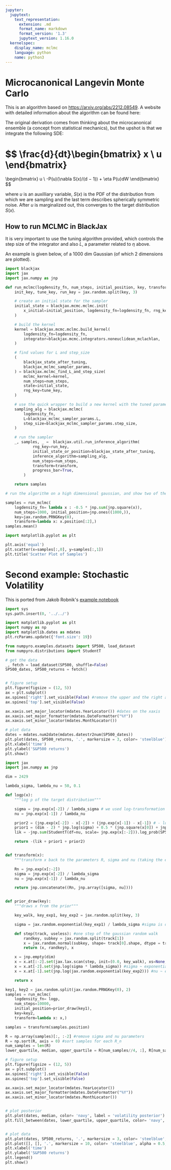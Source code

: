 ```yaml
---
jupyter:
  jupytext:
    text_representation:
      extension: .md
      format_name: markdown
      format_version: '1.3'
      jupytext_version: 1.16.0
  kernelspec:
    display_name: mclmc
    language: python
    name: python3
---
```


# Microcanonical Langevin Monte Carlo

This is an algorithm based on https://arxiv.org/abs/2212.08549. A website with detailed information about the algorithm can be found here:

The original derivation comes from thinking about the microcanonical ensemble (a concept from statistical mechanics), but the upshot is that we integrate the following SDE:

$$
\frac{d}{dt}\begin{bmatrix}
x \\
u
\end{bmatrix}
=
\begin{bmatrix}
u \\
-P(u)(\nabla S(x)/(d − 1)) + \eta P(u)dW
\end{bmatrix}
$$

where $u$ is an auxilliary variable, $S(x)$ is the PDF of the distribution from which we are sampling and the last term describes spherically symmetric noise. After $u$ is marginalized out, this converges to the target distribution $S(x)$.

## How to run MCLMC in BlackJax

It is very important to use the tuning algorithm provided, which controls the step size of the integrator and also $L$, a parameter related to $\eta$ above.

An example is given below, of a 1000 dim Gaussian (of which 2 dimensions are plotted).

```python
import blackjax
import jax
import jax.numpy as jnp
```

```python
def run_mclmc(logdensity_fn, num_steps, initial_position, key, transform):
    init_key, tune_key, run_key = jax.random.split(key, 3)

    # create an initial state for the sampler
    initial_state = blackjax.mcmc.mclmc.init(
        x_initial=initial_position, logdensity_fn=logdensity_fn, rng_key=init_key
    )

    # build the kernel
    kernel = blackjax.mcmc.mclmc.build_kernel(
        logdensity_fn=logdensity_fn,
        integrator=blackjax.mcmc.integrators.noneuclidean_mclachlan,
    )

    # find values for L and step_size
    (
        blackjax_state_after_tuning,
        blackjax_mclmc_sampler_params,
    ) = blackjax.mclmc_find_L_and_step_size(
        mclmc_kernel=kernel,
        num_steps=num_steps,
        state=initial_state,
        rng_key=tune_key,
    )

    # use the quick wrapper to build a new kernel with the tuned parameters
    sampling_alg = blackjax.mclmc(
        logdensity_fn,
        L=blackjax_mclmc_sampler_params.L,
        step_size=blackjax_mclmc_sampler_params.step_size,
    )

    # run the sampler
    _, samples, _ =  blackjax.util.run_inference_algorithm(
            rng_key=run_key,
            initial_state_or_position=blackjax_state_after_tuning,
            inference_algorithm=sampling_alg,
            num_steps=num_steps,
            transform=transform,
            progress_bar=True,
        )

    return samples
```

```python
# run the algorithm on a high dimensional gaussian, and show two of the dimensions

samples = run_mclmc(
    logdensity_fn= lambda x : -0.5 * jnp.sum(jnp.square(x)), 
    num_steps=1000, initial_position=jnp.ones((1000,)), 
    key=jax.random.PRNGKey(0),
    transform=lambda x: x.position[:2],)
samples.mean()
```

```python
import matplotlib.pyplot as plt

plt.axis('equal')
plt.scatter(x=samples[:,0], y=samples[:,1])
plt.title('Scatter Plot of Samples')

```

# Second example: Stochastic Volatility

This is ported from Jakob Robnik's [example notebook](https://github.com/JakobRobnik/MicroCanonicalHMC/blob/master/notebooks/tutorials/advanced_tutorial.ipynb)



```python
import sys
sys.path.insert(0, '../../')

import matplotlib.pyplot as plt
import numpy as np
import matplotlib.dates as mdates
plt.rcParams.update({'font.size': 19})

from numpyro.examples.datasets import SP500, load_dataset
from numpyro.distributions import StudentT

# get the data
_, fetch = load_dataset(SP500, shuffle=False)
SP500_dates, SP500_returns = fetch()


# figure setup
plt.figure(figsize = (12, 5))
ax = plt.subplot()
ax.spines['right'].set_visible(False) #remove the upper and the right axis lines
ax.spines['top'].set_visible(False)

ax.xaxis.set_major_locator(mdates.YearLocator()) #dates on the xaxis
ax.xaxis.set_major_formatter(mdates.DateFormatter("%Y"))
ax.xaxis.set_minor_locator(mdates.MonthLocator())

# plot data
dates = mdates.num2date(mdates.datestr2num(SP500_dates))
plt.plot(dates, SP500_returns, '.', markersize = 3, color= 'steelblue')
plt.xlabel('time')
plt.ylabel('S&P500 returns')
plt.show()
```

```python
import jax
import jax.numpy as jnp

dim = 2429

lambda_sigma, lambda_nu = 50, 0.1

def logp(x):
    """log p of the target distribution"""

    sigma = jnp.exp(x[-2]) / lambda_sigma # we used log-transformation to make x unconstrained
    nu = jnp.exp(x[-1]) / lambda_nu

    prior2 = (jnp.exp(x[-2]) - x[-2]) + (jnp.exp(x[-1]) - x[-1]) # - log prior(sigma, nu)
    prior1 = (dim - 2) * jnp.log(sigma) + 0.5 * (jnp.square(x[0]) + jnp.sum(jnp.square(x[1:-2] - x[:-3]))) / jnp.square(sigma) # - log prior(R)
    lik = -jnp.sum(StudentT(df=nu, scale= jnp.exp(x[:-2])).log_prob(SP500_returns)) # - log likelihood

    return -(lik + prior1 + prior2)


def transform(x):
    """transform x back to the parameters R, sigma and nu (taking the exponent)"""

    Rn = jnp.exp(x[:-2])
    sigma = jnp.exp(x[-2]) / lambda_sigma
    nu = jnp.exp(x[-1]) / lambda_nu

    return jnp.concatenate((Rn, jnp.array([sigma, nu])))


def prior_draw(key):
    """draws x from the prior"""

    key_walk, key_exp1, key_exp2 = jax.random.split(key, 3)

    sigma = jax.random.exponential(key_exp1) / lambda_sigma #sigma is drawn from the exponential distribution

    def step(track, useless): #one step of the gaussian random walk
        randkey, subkey = jax.random.split(track[1])
        x = jax.random.normal(subkey, shape= track[0].shape, dtype = track[0].dtype) + track[0]
        return (x, randkey), x

    x = jnp.empty(dim)
    x = x.at[:-2].set(jax.lax.scan(step, init=(0.0, key_walk), xs=None, length=dim - 2)[1] * sigma) # = log R_n are drawn as a Gaussian random walk realization
    x = x.at[-2].set(jnp.log(sigma * lambda_sigma)) #sigma ~ exponential distribution(lambda_sigma)
    x = x.at[-1].set(jnp.log(jax.random.exponential(key_exp2))) #nu ~ exponential distribution(lambda_nu)

    return x

```

```python
key1, key2 = jax.random.split(jax.random.PRNGKey(0), 2)
samples = run_mclmc(
    logdensity_fn= logp, 
    num_steps=10000, 
    initial_position=prior_draw(key1), 
    key=key2,
    transform=lambda x: x,)

samples = transform(samples.position)
```

```python
R = np.array(samples)[:, :-2] #remove sigma and nu parameters
R = np.sort(R, axis = 0) #sort samples for each R_n
num_samples = len(R)
lower_quartile, median, upper_quartile = R[num_samples//4, :], R[num_samples//2, :], R[3*num_samples//4, :]

# figure setup
plt.figure(figsize = (12, 5))
ax = plt.subplot()
ax.spines['right'].set_visible(False)
ax.spines['top'].set_visible(False)

ax.xaxis.set_major_locator(mdates.YearLocator())
ax.xaxis.set_major_formatter(mdates.DateFormatter("%Y"))
ax.xaxis.set_minor_locator(mdates.MonthLocator())


# plot posterior
plt.plot(dates, median, color= 'navy', label = 'volatility posterior')
plt.fill_between(dates, lower_quartile, upper_quartile, color= 'navy', alpha=0.5)


# plot data
plt.plot(dates, SP500_returns, '.', markersize = 3, color= 'steelblue', alpha = 0.5)
plt.plot([], [], '.', markersize = 10, color= 'steelblue', alpha = 0.5, label = 'data') #larger markersize for the legend
plt.xlabel('time')
plt.ylabel('S&P500 returns')
plt.legend()
plt.show()
```
